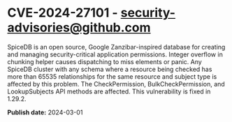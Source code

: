 # CVE-2024-27101 - security-advisories@github.com

SpiceDB is an open source, Google Zanzibar-inspired database for creating and managing security-critical application permissions. Integer overflow in chunking helper causes dispatching to miss elements or panic.  Any SpiceDB cluster with any schema where a resource being checked has more than 65535 relationships for the same resource and subject type is affected by this problem.  The CheckPermission, BulkCheckPermission, and LookupSubjects API methods are affected. This vulnerability is fixed in 1.29.2.

**Publish date:** 2024-03-01

